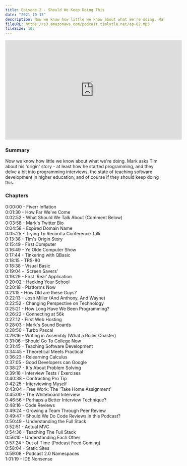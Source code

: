 ```yaml
---
title: Episode 2 - Should We Keep Doing This
date: "2021-10-15"
description: Now we know how little we know about what we're doing. Mark asks Tim about his 'origin' story - at least how he started programming, and they delve a bit into programming interviews, the state of teaching software development in higher education, and of course if they should keep doing this.
fileURL: https://s3.amazonaws.com/podcast.timlytle.net/ep-02.mp3
fileSize: 103
---
```


<iframe width="560" height="315" src="https://www.youtube.com/embed/Fd6n9oD1Fyo" title="YouTube video player" frameborder="0" allow="accelerometer; autoplay; clipboard-write; encrypted-media; gyroscope; picture-in-picture" allowfullscreen></iframe>

### Summary
Now we know how little we know about what we're doing. Mark asks Tim about his 'origin' story - at least how he started programming, and they delve a bit into programming interviews, the state of teaching software development in higher education, and of course if they should keep doing this.

### Chapters

0:00:00 - Fiverr Inflation  
0:01:30 - How Far We've Come  
0:02:52 - What Should We Talk About (Comment Below)  
0:03:58 - Mark's Twitter Bio  
0:04:58 - Expired Domain Name  
0:05:25 - Trying To Record a Conference Talk  
0:13:38 - Tim's Origin Story  
0:15:49 - First Computer  
0:16:49 - Ye Olde Computer Show  
0:17:44 - Tinkering with QBasic  
0:18:15 - TRS-80  
0:18:38 - Visual Basic  
0:19:04 - 'Screen Savers'  
0:19:29 - First 'Real' Application  
0:20:02 - Hacking Your School  
0:20:18 - Platforms Now  
0:21:15 - How Old are these Guys?  
0:22:13 - Josh Miller (And Anthony, And Wayne)  
0:22:52 - Changing Perspective on Technology  
0:25:21 - How Long Have We Been Programming?  
0:26:22 - Connecting at 56k  
0:27:12 - First Web Hosting  
0:28:03 - Mark's Sound Boards  
0:28:50 - Turbo Pascal  
0:29:16 - Writing in Assembly (What a Roller Coaster)  
0:31:06 - Should Go To College Now  
0:31:45 - Teaching Software Development  
0:34:45 - Theoretical Meets Practical  
0:36:23 - Relearning Calculus  
0:37:05 - Good Developers can Google  
0:38:27 - It's About Problem Solving  
0:39:18 - Interview Tests / Exercises  
0:40:38 - Contracting Pro Tip  
0:42:25 - Interviewing Myself  
0:43:04 - Free Work: The 'Take Home Assignment'  
0:45:00 - The Whiteboard Interview  
0:46:56 - Perhaps a Better Interview Technique?  
0:48:16 - Code Reviews  
0:49:24 - Growing a Team Through Peer Review  
0:49:47 - Should We Do Code Reviews in this Podcast?  
0:50:49 - Understanding the Full Stack  
0:52:51 - Actual MVC  
0:54:36 - Teaching The Full Stack  
0:56:10 - Understanding Each Other  
0:57:24 - Out of Time (Podcast Feed Coming)  
0:58:04 - Static Sites  
0:59:08 - Podcast 2.0 Namespaces  
1:01:19 - IDE Nonsense  
